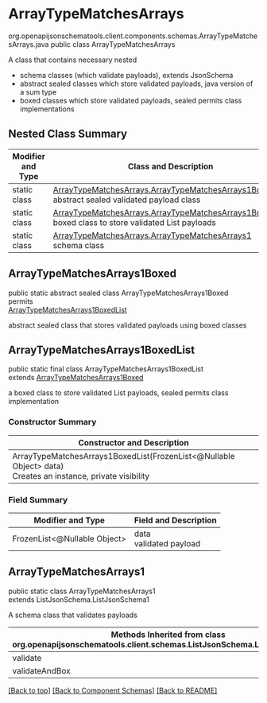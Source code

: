 # ArrayTypeMatchesArrays
org.openapijsonschematools.client.components.schemas.ArrayTypeMatchesArrays.java
public class ArrayTypeMatchesArrays<br>

A class that contains necessary nested
- schema classes (which validate payloads), extends JsonSchema
- abstract sealed classes which store validated payloads, java version of a sum type
- boxed classes which store validated payloads, sealed permits class implementations

## Nested Class Summary
| Modifier and Type | Class and Description |
| ----------------- | ---------------------- |
| static class | [ArrayTypeMatchesArrays.ArrayTypeMatchesArrays1Boxed](#arraytypematchesarrays1boxed)<br> abstract sealed validated payload class |
| static class | [ArrayTypeMatchesArrays.ArrayTypeMatchesArrays1BoxedList](#arraytypematchesarrays1boxedlist)<br> boxed class to store validated List payloads |
| static class | [ArrayTypeMatchesArrays.ArrayTypeMatchesArrays1](#arraytypematchesarrays1)<br> schema class |

## ArrayTypeMatchesArrays1Boxed
public static abstract sealed class ArrayTypeMatchesArrays1Boxed<br>
permits<br>
[ArrayTypeMatchesArrays1BoxedList](#arraytypematchesarrays1boxedlist)

abstract sealed class that stores validated payloads using boxed classes

## ArrayTypeMatchesArrays1BoxedList
public static final class ArrayTypeMatchesArrays1BoxedList<br>
extends [ArrayTypeMatchesArrays1Boxed](#arraytypematchesarrays1boxed)

a boxed class to store validated List payloads, sealed permits class implementation

### Constructor Summary
| Constructor and Description |
| --------------------------- |
| ArrayTypeMatchesArrays1BoxedList(FrozenList<@Nullable Object> data)<br>Creates an instance, private visibility |

### Field Summary
| Modifier and Type | Field and Description |
| ----------------- | ---------------------- |
| FrozenList<@Nullable Object> | data<br>validated payload |

## ArrayTypeMatchesArrays1
public static class ArrayTypeMatchesArrays1<br>
extends ListJsonSchema.ListJsonSchema1

A schema class that validates payloads

| Methods Inherited from class org.openapijsonschematools.client.schemas.ListJsonSchema.ListJsonSchema1 |
| ------------------------------------------------------------------ |
| validate                                                           |
| validateAndBox                                                     |

[[Back to top]](#top) [[Back to Component Schemas]](../../../README.md#Component-Schemas) [[Back to README]](../../../README.md)
